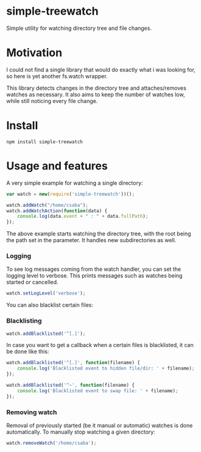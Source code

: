 simple-treewatch
=====================

Simple utility for watching directory tree and file changes.

# Motivation

I could not find a single library that would do exactly what i was looking for, so here is yet another fs.watch wrapper.

This library detects changes in the directory tree and attaches/removes watches as necessary.
It also aims to keep the number of watches low, while still noticing every file change.

# Install


    npm install simple-treewatch

# Usage and features

A very simple example for watching a single directory:

```javascript
var watch = new(require('simple-treewatch'))();

watch.addWatch("/home/csaba");
watch.addWatchAction(function(data) {
    console.log(data.event + " : " + data.fullPath);
});

```

The above example starts watching the directory tree, with the root being the path set in the parameter. It handles new subdirectories as well.

### Logging

To see log messages coming from the watch handler, you can set the logging level to verbose. This prints messages such as watches being started or cancelled.

```javascript
watch.setLogLevel('verbose');
```

You can also blacklist certain files:

### Blacklisting

```javascript
watch.addBlacklisted('^[.]');
```

In case you want to get a callback when a certain files is blacklisted, it can be done like this:

```javascript
watch.addBlacklisted('^[.]', function(filename) {
    console.log('Blacklisted event to hidden file/dir: ' + filename);
});

watch.addBlacklisted('^~', function(filename) {
    console.log('Blacklisted event to swap file: ' + filename);
});
```

### Removing watch

Removal of previously started (be it manual or automatic) watches is done automatically.
To manually stop watching a given directory:

```javascript
watch.removeWatch('/home/csaba');
```